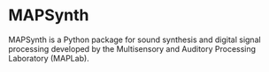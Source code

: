 # MAPSynth
MAPSynth is a Python package for sound synthesis and digital signal processing developed by the Multisensory and Auditory Processing Laboratory (MAPLab).
